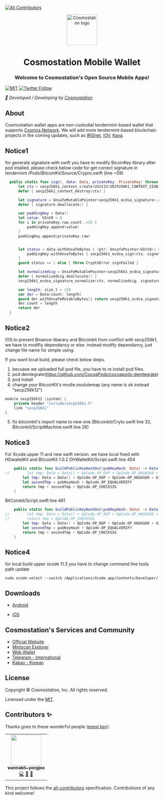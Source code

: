 <!-- ALL-CONTRIBUTORS-BADGE:START - Do not remove or modify this section -->
[![All Contributors](https://img.shields.io/badge/all_contributors-5-orange.svg?style=flat-square)](#contributors-)
<!-- ALL-CONTRIBUTORS-BADGE:END -->
<p align="center">
  <a href="https://www.cosmostation.io" target="_blank" rel="noopener noreferrer"><img width="100" src="https://user-images.githubusercontent.com/20435620/55696624-d7df2e00-59f8-11e9-9126-edf9a40b11a8.png" alt="Cosmostation logo"></a>
</p>
<h1 align="center">Cosmostation Mobile Wallet</h1>
<h3 align="center">Welcome to Cosmostation's Open Source Mobile Apps!</h3>

[![MIT](https://img.shields.io/apm/l/vim-mode.svg)](https://github.com/cosmostation/cosmosjs/blob/master/LICENSE)
[![Twitter Follow](https://img.shields.io/twitter/follow/CosmostationVD.svg?label=Follow&style=social)](https://twitter.com/CosmostationVD)

*:rocket: Developed / Developing by [Cosmostation](https://www.cosmostation.io/)*

## About

Cosmostation wallet apps are non-custodial tendermint-based wallet that supports [Cosmos Network](https://https://cosmos.network/). We will add more tendermint-based blockchain projects in the coming updates, such as [IRISnet](https://www.irisnet.org/), [IOV](https://iov.one/), [Kava](https://kava.io/).


## Notice1

for generate signature with swift you have to modify BicoinKey library after pod intalled.
please check below code for get correct signature in tendermint
/Pods/BitcoinKit/Source/Crypro.swift (line ~59)

```swift
  public static func sign(_ data: Data, privateKey: PrivateKey) throws -> Data {
      let ctx = secp256k1_context_create(UInt32(SECP256K1_CONTEXT_SIGN))!
      defer { secp256k1_context_destroy(ctx) }

      let signature = UnsafeMutablePointer<secp256k1_ecdsa_signature>.allocate(capacity: 1)
      defer { signature.deallocate() }

      var paddingKey = Data()
      let value: UInt8 = 0
      for i in privateKey.raw.count..<32 {
          paddingKey.append(value)
      }
      paddingKey.append(privateKey.raw)


      let status = data.withUnsafeBytes { (ptr: UnsafePointer<UInt8>) in
          paddingKey.withUnsafeBytes { secp256k1_ecdsa_sign(ctx, signature, ptr, $0, nil, nil) }
      }
      guard status == 1 else { throw CryptoError.signFailed }

      let normalizedsig = UnsafeMutablePointer<secp256k1_ecdsa_signature>.allocate(capacity: 1)
      defer { normalizedsig.deallocate() }
      secp256k1_ecdsa_signature_normalize(ctx, normalizedsig, signature)

      var length: size_t = 128
      var der = Data(count: length)
      guard der.withUnsafeMutableBytes({ return secp256k1_ecdsa_signature_serialize_der(ctx, $0, &length, normalizedsig) }) == 1 else { throw CryptoError.noEnoughSpace }
      der.count = length
      return der
  }
```


## Notice2

IOS to prevent Binance-libarary and Bitcoinkit from conflict with secp256k1, we have to modifiy dependancy or else.
instead modify dependancy, just change file name for simple using.

If you want local build, please check below steps.

1. becuase we uploaded full pod file, you have to re install pod files.
2. pod deintegrate(https://github.com/CocoaPods/cocoapods-deintegrate)
3. pod install
4. change your BitcoinKit's modle.modulemap (any name is ok instead "secp256k12")
```swift
module secp256k12 [system] {
    private header "include/secp256k1.h"
    link "secp256k1"
}
```
5. fix bitcoinkit's import name to new one.(Bitcoinkit/Cryto.swift line 32, Bitcoinkit/ScriptMachine.swift line 26)


## Notice3

For Xcode upper 11 and new swift version. we have local fixed with HDwalletKit and BitcoinKit 1.0.2
DHWalletKit/Script.swift line 454
```swift
    public static func buildPublicKeyHashOut(pubKeyHash: Data) -> Data {
//        let tmp: Data = Data() + OpCode.OP_DUP + OpCode.OP_HASH160 + UInt8(pubKeyHash.count) + pubKeyHash + OpCode.OP_EQUALVERIFY
        let tmp: Data = Data() + OpCode.OP_DUP + OpCode.OP_HASH160 + UInt8(pubKeyHash.count)
        let secondTmp = pubKeyHash + OpCode.OP_EQUALVERIFY
        return tmp + secondTmp + OpCode.OP_CHECKSIG
    }
```
BitCoinkit/Script.swift line 461
```swift
    public static func buildPublicKeyHashOut(pubKeyHash: Data) -> Data {
//        let tmp: Data = Data() + OpCode.OP_DUP + OpCode.OP_HASH160 + UInt8(pubKeyHash.count) + pubKeyHash + OpCode.OP_EQUALVERIFY
//        return tmp + OpCode.OP_CHECKSIG
        let tmp: Data = Data() + OpCode.OP_DUP + OpCode.OP_HASH160 + UInt8(pubKeyHash.count)
        let secondTmp = pubKeyHash + OpCode.OP_EQUALVERIFY
        return tmp + secondTmp + OpCode.OP_CHECKSIG
    }
```

## Notice4
for local build upper xcode 11.3 you have to change command line tools path update
```
sudo xcode-select --switch /Applications/Xcode.app/Contents/Developer/
```



## Downloads

* [Android](https://play.google.com/store/apps/details?id=wannabit.io.cosmostaion)

* [iOS](https://apps.apple.com/us/app/cosmostation/id1459830339)


## Cosmostation's Services and Community

- [Official Website](https://www.cosmostation.io)
- [Mintscan Explorer](https://www.mintscan.io)
- [Web Wallet](https://wallet.cosmostation.io)
- [Telegram - International](https://t.me/cosmostation)
- [Kakao - Korean](https://open.kakao.com/o/g6KKSe5)


## License

Copyright © Cosmostation, Inc. All rights reserved.

Licensed under the [MIT](LICENSE).

## Contributors ✨

Thanks goes to these wonderful people ([emoji key](https://allcontributors.org/docs/en/emoji-key)):

<!-- ALL-CONTRIBUTORS-LIST:START - Do not remove or modify this section -->
<!-- prettier-ignore-start -->
<!-- markdownlint-disable -->
<table>
  <tr>
    <td align="center"><a href="https://github.com/wannabit-yongjoo"><img src="https://avatars3.githubusercontent.com/u/38899600?v=4" width="100px;" alt=""/><br /><sub><b>wannabit-yongjoo</b></sub></a><br /><a href="https://github.com/cosmostation/cosmostation-mobile/commits?author=wannabit-yongjoo" title="Code">💻</a> <a href="https://github.com/cosmostation/cosmostation-mobile/issues?q=author%3Awannabit-yongjoo" title="Bug reports">🐛</a> <a href="#maintenance-wannabit-yongjoo" title="Maintenance">🚧</a></td>
  </tr>
</table>

<!-- markdownlint-enable -->
<!-- prettier-ignore-end -->
<!-- ALL-CONTRIBUTORS-LIST:END -->

This project follows the [all-contributors](https://github.com/all-contributors/all-contributors) specification. Contributions of any kind welcome!
